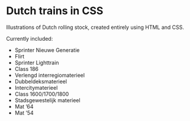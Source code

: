 # Dutch trains in CSS
Illustrations of Dutch rolling stock, created entirely using HTML and CSS.

Currently included:
* Sprinter Nieuwe Generatie
* Flirt
* Sprinter Lighttrain
* Class 186
* Verlengd interregiomaterieel
* Dubbeldeksmaterieel
* Intercitymaterieel
* Class 1600/1700/1800
* Stadsgewestelijk materieel
* Mat ’64
* Mat ’54
